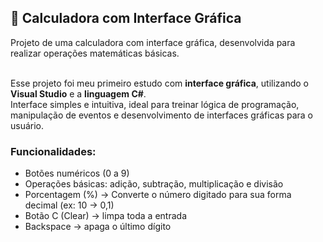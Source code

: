 ## 🧮 Calculadora com Interface Gráfica

Projeto de uma calculadora com interface gráfica, desenvolvida para realizar operações matemáticas básicas. <br/> <br/>

Esse projeto foi meu primeiro estudo com **interface gráfica**, utilizando o **Visual Studio** e a **linguagem C#**. <br/> Interface simples e intuitiva, ideal para treinar lógica de programação, manipulação de eventos e desenvolvimento de interfaces gráficas para o usuário.

### Funcionalidades:
- Botões numéricos (0 a 9)
- Operações básicas: adição, subtração, multiplicação e divisão
- Porcentagem (%) → Converte o número digitado para sua forma decimal (ex: 10 → 0,1)
- Botão C (Clear) → limpa toda a entrada
- Backspace → apaga o último dígito
